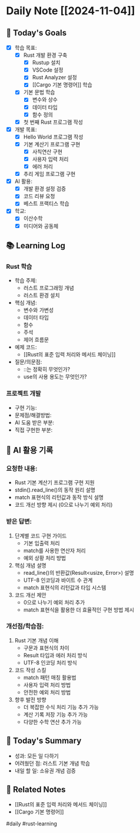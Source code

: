 # Daily Note [[2024-11-04]]

## 🎯 Today's Goals
- [x] 학습 목표:
    - [x] Rust 개발 환경 구축
        - [x] Rustup 설치
        - [x] VSCode 설정
        - [x] Rust Analyzer 설정
        - [x] [[Cargo 기본 명령어]] 학습
    - [x] 기본 문법 학습
        - [x] 변수와 상수
        - [x] 데이터 타입
        - [x] 함수 정의
    - [x] 첫 번째 Rust 프로그램 작성
- [x] 개발 목표:
    - [x] Hello World 프로그램 작성
    - [x] 기본 계산기 프로그램 구현
        - [x] 사칙연산 구현
        - [x] 사용자 입력 처리
        - [x] 에러 처리
    - [x] 추리 게임 프로그램 구현
- [x] AI 활용:
    - [x] 개발 환경 설정 검증
    - [x] 코드 리뷰 요청
    - [x] 베스트 프랙티스 학습
- [x] 학교:
	- [x] 이산수학
	- [x] 미디어와 공동체
## 📚 Learning Log
### Rust 학습
- 학습 주제: 
	- 러스트 프로그래밍 개념
	- 러스트 환경 설치
- 핵심 개념:
	- 변수와 가변성
	- 데이터 타입
	- 함수
	- 주석
	- 제어 흐름문
- 예제 코드:
	- [[Rust의 표준 입력 처리와 메서드 체이닝]]
- 질문/의문점:
	- ::는 정확히 무엇인가?
	- use의 사용 용도는 무엇인가?

### 프로젝트 개발
- 구현 기능:
- 문제점/해결방법:
- AI 도움 받은 부분:
- 직접 구현한 부분:

## 🤖 AI 활용 기록

### 요청한 내용:

- Rust 기본 계산기 프로그램 구현 지원
- stdin().read_line()의 동작 원리 설명
- match 표현식의 리턴값과 동작 방식 설명
- 코드 개선 방향 제시 (0으로 나누기 예외 처리)

### 받은 답변:

1. 단계별 코드 구현 가이드
    - 기본 입출력 처리
    - match를 사용한 연산자 처리
    - 예외 상황 처리 방법
2. 핵심 개념 설명
    - read_line()의 반환값(Result<usize, Error>) 설명
    - UTF-8 인코딩과 바이트 수 관계
    - match 표현식의 리턴값과 타입 시스템
3. 코드 개선 제안
    - 0으로 나누기 예외 처리 추가
    - match 표현식을 활용한 더 효율적인 구현 방법 제시

### 개선점/학습점:

1. Rust 기본 개념 이해
    - 구문과 표현식의 차이
    - Result 타입과 에러 처리 방식
    - UTF-8 인코딩 처리 방식
2. 코드 작성 스킬
    - match 패턴 매칭 활용법
    - 사용자 입력 처리 방법
    - 안전한 예외 처리 방법
3. 향후 발전 방향
    - 더 복잡한 수식 처리 기능 추가 가능
    - 계산 기록 저장 기능 추가 가능
    - 다양한 수학 연산 추가 가능

## 📝 Today's Summary
- 성과: 모든 일 다하기
- 어려웠던 점: 러스트 기본 개념 학습
- 내일 할 일: 소유권 개념 검증

## 🔗 Related Notes
- [[Rust의 표준 입력 처리와 메서드 체이닝]]
- [[Cargo 기본 명령어]]

#daily #rust-learning 
